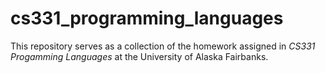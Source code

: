 # cs331_programming_languages
This repository serves as a collection of the homework assigned in <i>CS331 Progamming Languages</i> at the University of Alaska Fairbanks.
